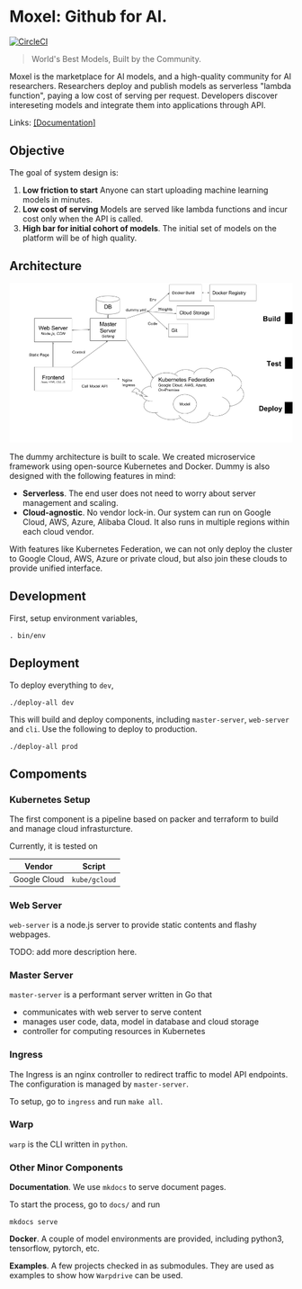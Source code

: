 # Moxel: Github for AI.

[![CircleCI](https://circleci.com/gh/dummy-ai/warpdrive.svg?style=svg&circle-token=ab7f25421f04dc332db146c802e275dcb3d3b1ac)](https://circleci.com/gh/dummy-ai/warpdrive)


> World's Best Models, Built by the Community.


Moxel is the marketplace for AI models, and a high-quality community for AI researchers. Researchers deploy and publish models as serverless "lambda function", paying a low cost of serving per request. Developers discover intereseting models and integrate them into applications through API.

Links: [[Documentation]](http://docs.dummy.ai/) 



## Objective

The goal of system design is:

1. **Low friction to start** Anyone can start uploading machine learning models in minutes.
2. **Low cost of serving** Models are served like lambda functions and incur cost only when the API is called.
3. **High bar for initial cohort of models**. The initial set of models on the platform will be of high quality.


## Architecture

![](docs/dummy-arch.png)

The dummy architecture is built to scale. We created microservice framework using open-source Kubernetes and Docker. Dummy is also designed with the following features in mind:

* **Serverless**. The end user does not need to worry about server management and scaling. 
* **Cloud-agnostic**. No vendor lock-in. Our system can run on Google Cloud, AWS, Azure, Alibaba Cloud. It also runs in multiple regions within each cloud vendor. 

With features like Kubernetes Federation, we can not only deploy the cluster to Google Cloud, AWS, Azure or private cloud, but also join these clouds to provide unified interface.

## Development

First, setup environment variables,

```
. bin/env
```

## Deployment

To deploy everything to `dev`,

```
./deploy-all dev
```

This will build and deploy components, including `master-server`, `web-server` and `cli`. Use the following to deploy to production.

```
./deploy-all prod
```

## Compoments

### Kubernetes Setup

The first component is a pipeline based on packer and terraform to build and manage cloud infrasturcture. 

Currently, it is tested on 

| Vendor  |  Script | 
|---|---|
| Google Cloud  |  `kube/gcloud` |  


### Web Server

`web-server` is a node.js server to provide static contents and flashy webpages.

TODO: add more description here.

### Master Server

`master-server` is a performant server written in Go that 

- communicates with web server to serve content
- manages user code, data, model in database and cloud storage
- controller for computing resources in Kubernetes


### Ingress

The Ingress is an nginx controller to redirect traffic to model API endpoints. The configuration is managed by `master-server`. 

To setup, go to `ingress` and run `make all`.

### Warp

`warp` is the CLI written in `python`. 

### Other Minor Components

**Documentation**. We use `mkdocs` to serve document pages. 

To start the process, go to `docs/` and run 

```
mkdocs serve
```

**Docker**. A couple of model environments are provided, including python3, tensorflow, pytorch, etc.

**Examples**. A few projects checked in as submodules. They are used as examples to show how `Warpdrive` can be used.
